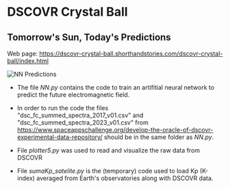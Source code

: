 # DSCOVR Crystal Ball
## Tomorrow's Sun, Today's Predictions
Web page: https://dscovr-crystal-ball.shorthandstories.com/dscovr-crystal-ball/index.html

![NN Predictions](./NN2023.gif)

+ The file *NN.py* contains the code to train an artifitial neural network to predict the future electromagnetic field.

+ In order to run the code the files "dsc_fc_summed_spectra_2017_v01.csv" and "dsc_fc_summed_spectra_2023_v01.csv" from https://www.spaceappschallenge.org/develop-the-oracle-of-dscovr-experimental-data-repository/ should be in the same folder as *NN.py*.

+ File *plotter5.py* was used to read and visualize the raw data from DSCOVR
+ File *sumaKp_satelite.py* is the (temporary) code used to load Kp (K-index) averaged from Earth's observatories along with DSCOVR data.
